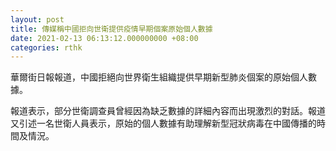 ```yaml
---
layout: post
title: 傳媒稱中國拒向世衛提供疫情早期個案原始個人數據
date: 2021-02-13 06:13:12.000000000 +08:00
categories: rthk
---
```


華爾街日報報道，中國拒絕向世界衛生組織提供早期新型肺炎個案的原始個人數據。

報道表示，部分世衛調查員曾經因為缺乏數據的詳細內容而出現激烈的對話。報道又引述一名世衛人員表示，原始的個人數據有助理解新型冠狀病毒在中國傳播的時間及情況。
